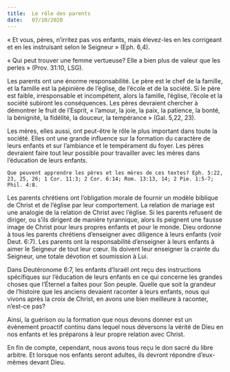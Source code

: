 ```yaml
---
title:  Le rôle des parents
date:   07/10/2020
---
```


« Et vous, pères, n’irritez pas vos enfants, mais élevez-les en les corrigeant et en les instruisant selon le Seigneur » (Eph. 6,4).

« Qui peut trouver une femme vertueuse? Elle a bien plus de valeur que les perles » (Prov. 31:10, LSG).

Les parents ont une énorme responsabilité. Le père est le chef de la famille, et la famille est la pépinière de l’église, de l’école et de la société. Si le père est faible, irresponsable et incompétent, alors la famille, l’église, l’école et la société subiront les conséquences. Les pères devraient chercher à démontrer le fruit de l’Esprit, « l’amour, la joie, la paix, la patience, la bonté, la bénignité, la fidélité, la douceur, la tempérance » (Gal. 5,22, 23).

Les mères, elles aussi, ont peut-être le rôle le plus important dans toute la société. Elles ont une grande influence sur la formation du caractère de leurs enfants et sur l’ambiance et le tempérament du foyer. Les pères devraient faire tout leur possible pour travailler avec les mères dans l’éducation de leurs enfants.

`Que peuvent apprendre les pères et les mères de ces textes? Eph. 5:22, 23, 25, 26; 1 Cor. 11:3; 2 Cor. 6:14; Rom. 13:13, 14; 2 Pie. 1:5-7; Phil. 4:8.`

Les parents chrétiens ont l’obligation morale de fournir un modèle biblique de Christ et de l’église par leur comportement. La relation de mariage est une analogie de la relation de Christ avec l’église. Si les parents refusent de diriger, ou s’ils dirigent de manière tyrannique, alors ils peignent une fausse image de Christ pour leurs propres enfants et pour le monde. Dieu ordonne à tous les parents chrétiens d’enseigner avec diligence à leurs enfants (voir Deut. 6:7). Les parents ont la responsabilité d’enseigner à leurs enfants à aimer le Seigneur de tout leur cœur. Ils doivent leur enseigner la crainte du Seigneur, une totale dévotion et soumission à Lui.

Dans Deutéronome 6:7, les enfants d’Israël ont reçu des instructions spécifiques sur l’éducation de leurs enfants en ce qui concerne les grandes choses que l’Éternel a faites pour Son peuple. Quelle que soit la grandeur de l’histoire que les anciens devaient raconter à leurs enfants, nous qui vivons après la croix de Christ, en avons une bien meilleure à raconter, n’est-ce pas?

Ainsi, la guérison ou la formation que nous devons donner est un évènement proactif continu dans lequel nous déversons la vérité de Dieu en nos enfants et les préparons à leur propre relation avec Christ.

En fin de compte, cependant, nous avons tous reçu le don sacré du libre arbitre. Et lorsque nos enfants seront adultes, ils devront répondre d’eux-mêmes devant Dieu.